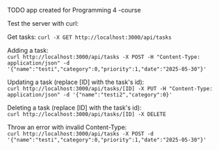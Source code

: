 TODO app created for Programming 4 -course  

Test the server with curl:  

Get tasks:
`curl -X GET http://localhost:3000/api/tasks`

Adding a task:  
`curl http://localhost:3000/api/tasks -X POST -H "Content-Type: application/json" -d '{"name":"testi","category":0,"priority":1,"date":"2025-05-30"}'`

Updating a task (replace [ID] with the task's id):  
`curl http://localhost:3000/api/tasks/[ID] -X PUT -H "Content-Type: application/json" -d '{"name":"testi2","category":0}'`

Deleting a task (replace [ID] with the task's id):  
`curl http://localhost:3000/api/tasks/[ID] -X DELETE`

Throw an error with invalid Content-Type:  
`curl http://localhost:3000/api/tasks -X POST -d '{"name":"testi","category":0,"priority":1,"date":"2025-05-30"}'`